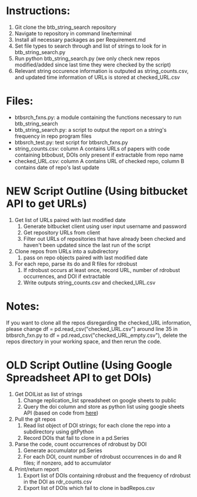 # Instructions:

1. Git clone the btb_string_search repository
2. Navigate to repository in command line/terminal
3. Install all necessary packages as per Requirement.md
4. Set file types to search through and list of strings to look for in btb_string_search.py
5. Run python btb_string_search.py (we only check new repos modified/added since last time they were checked by the script)
6. Relevant string occurence information is outputed as string_counts.csv, and updated time information of URLs is stored at checked_URL.csv

# Files:
* btbsrch_fxns.py: a module containing the functions necessary to run btb_string_search
* btb_string_search.py: a script to output the report on a string's frequency in repo program files
* btbsrch_test.py: test script for btbsrch_fxns.py
* string_counts.csv: column A contains URLs of papers with code containing btbobust, DOIs only present if extractable from repo name
* checked_URL.csv: column A contains URL of checked repo, column B contains date of repo's last update

# NEW Script Outline (Using bitbucket API to get URLs)
1. Get list of URLs paired with last modified date
    1. Generate bitbucket client using user input username and password
    2. Get repository URLs from client
    3. Filter out URLs of repositories that have already been checked and haven't been updated since the last run of the script
2. Clone repos from URLs into a subdirectory
    1. pass on repo objects paired with last modified date
3. For each repo, parse its do and R files for rdrobust
    1. If rdrobust occurs at least once, record URL, number of rdrobust occurrences, and DOI if extractable
    2. Write outputs string_counts.csv and checked_URL.csv

# Notes:
If you want to clone all the repos disregarding the checked_URL information, please change df = pd.read_csv("checked_URL.csv") around line 35 in btbsrch_fxn.py to df = pd.read_csv("checked_URL_empty.csv"), delete the repos directory in your working space, and then rerun the code.

# OLD Script Outline (Using Google Spreadsheet API to get DOIs)
1. Get DOIList as list of strings
    1. Change replication_list spreadsheet on google sheets to public
    2. Query the doi column and store as python list using google sheets API (based on code from [here](https://developers.google.com/sheets/api/quickstart/python))
2. Pull the git repos
    1. Read list object of DOI strings; for each clone the repo into a subdirectory using gitPython
    2. Record DOIs that fail to clone in a pd.Series
3. Parse the code, count occurrences of rdrobust by DOI
    1. Generate accumulator pd.Series
    2. For each DOI, count number of rdrobust occurrences in do and R files; if nonzero, add to accumulator
4. Print/return report
    1. Export list of DOIs containing rdrobust and the frequency of rdrobust in the DOI as rdr_counts.csv
    2. Export list of DOIs which fail to clone in badRepos.csv
